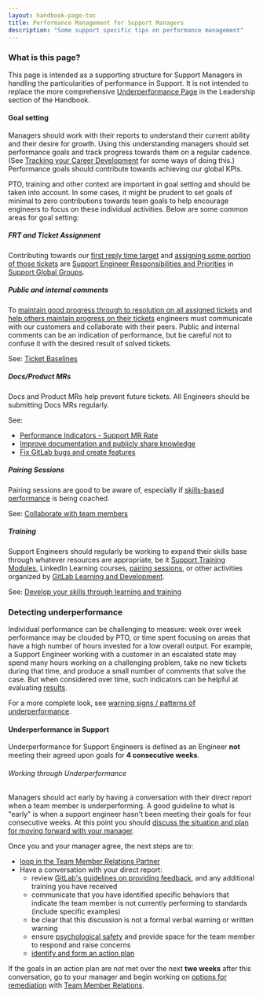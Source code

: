 ```yaml
---
layout: handbook-page-toc
title: Performance Management for Support Managers
description: "Some support specific tips on performance management"
---
```



### What is this page?

This page is intended as a supporting structure for Support Managers in handling the particularities of performance in Support.  It is not intended to replace the more comprehensive [Underperformance Page](/handbook/leadership/underperformance/) in the Leadership section of the Handbook. 

#### Goal setting

Managers should work with their reports to understand their current ability and their desire for growth. Using this understanding managers should set performance goals and track progress towards them on a regular cadence. (See [Tracking your Career Development](/handbook/people-group/learning-and-development/career-development/#tracking-your-career-development) for some ways of doing this.) Performance goals should contribute towards achieving our global KPIs. 

PTO, training and other context are important in goal setting and should be taken into account. In some cases, it might be prudent to set goals of minimal to zero contributions towards team goals to help encourage engineers to focus on these individual activities.
Below are some common areas for goal setting:

##### FRT and Ticket Assignment

Contributing towards our [first reply time target](/handbook/support/performance-indicators/#service-level-agreement-sla) and [assigning some portion of those tickets](/handbook/support/workflows/working-on-tickets.html#assigning-tickets) are [Support Engineer Responsibilities and Priorities](/handbook/support/support-global-groups/#success-of-their-group-means) in [Support Global Groups](/handbook/support/support-global-groups/).

##### Public and internal comments

To [maintain good progress through to resolution on all assigned tickets](/handbook/support/support-engineer-responsibilities.html#3-maintain-good-progress-through-to-resolution-on-all-of-your-assigned-tickets) and [help others maintain progress on their tickets](/handbook/support/support-engineer-responsibilities.html#5-help-others-in-your-group-to-maintain-progress-on-their-tickets) engineers must communicate with our customers and collaborate with their peers. Public and internal comments can be an indication of performance, but be careful not to confuse it with the desired result of solved tickets.

See: [Ticket Baselines](/handbook/support/support-engineer-responsibilities.html#ticket-baseline) 

##### Docs/Product MRs

Docs and Product MRs help prevent future tickets. All Engineers should be submitting Docs MRs regularly.

See: 
 - [Performance Indicators - Support MR Rate](/handbook/support/performance-indicators/#support-mr-rate)
 - [Improve documentation and publicly share knowledge](/handbook/support/support-engineer-responsibilities.html#improve-documentation-and-publicly-share-knowledge-weekly)
 - [Fix GitLab bugs and create features](/handbook/support/support-engineer-responsibilities.html#fix-gitlab-bugs-and-create-features-occasionally)


##### Pairing Sessions

Pairing sessions are good to be aware of, especially if [skills-based performance](/handbook/leadership/underperformance/#skills-based-performance) is being coached.

See: [Collaborate with team members](/handbook/support/support-engineer-responsibilities.html#collaborate-with-team-members-and-customers-daily)

##### Training

Support Engineers should regularly be working to expand their skills base through whatever resources are appropriate, be it 
[Support Training Modules](https://gitlab.com/gitlab-com/support/support-training), LinkedIn Learning courses, [pairing sessions](#pairing-sessions), or other activities organized by [GitLab Learning and Development](/handbook/people-group/learning-and-development/).

See: [Develop your skills through learning and training](/handbook/support/support-engineer-responsibilities.html#develop-your-skills-through-learning-and-training-weekly)

### Detecting underperformance

Individual performance can be challenging to measure: week over week performance may be clouded by PTO, or time spent focusing on areas that have a high number of hours invested for a low overall output. For example, a Support Engineer working with a customer in an escalated state may spend many hours working on a challenging problem, take no new tickets during that time, and produce a small number of comments that solve the case. But when considered over time, such indicators can be helpful at evaluating [results](/handbook/values/#results). 

For a more complete look, see [warning signs / patterns of underperformance](/handbook/leadership/underperformance/#warning-signspatterns-of-underperformance).

#### Underperformance in Support

Underperformance for Support Engineers is defined as an Engineer **not** meeting their agreed upon goals for **4 consecutive weeks**.

###### Working through Underperformance

Managers should act early by having a conversation with their direct report when a team member is underperforming. A good guideline to what is "early" is when a support engineer hasn't been meeting their goals for four consecutive weeks. At this point you should [discuss the situation and plan for moving forward with your manager](/handbook/leadership/underperformance/#immediately-discuss-with-the-managers-manager).

Once you and your manager agree, the next steps are to: 
- [loop in the Team Member Relations Partner](/handbook/leadership/underperformance/#loop-in-the-team-member-relations-partner)
- Have a conversation with your direct report:
   - review [GitLab's guidelines on providing feedback](/handbook/people-group/guidance-on-feedback/#all-feedback), and any additional training you have received
   - communicate that you have identified specific behaviors that indicate the team member is not currently performing to standards (include specific examples)
   - be clear that this discussion is not a formal verbal warning or written warning
   - ensure [psychological safety](/handbook/leadership/emotional-intelligence/psychological-safety/) and provide space for the team member to respond and raise concerns
   - [identify and form an action plan](/handbook/leadership/underperformance/#manager-identify-and-take-action-as-early-as-possible)

If the goals in an action plan are not met over the next **two weeks** after this conversation, go to your manager and begin working on [options for remediation](/handbook/leadership/underperformance/#options-for-remediation) with [Team Member Relations](/handbook/people-group/team-member-relations/).

